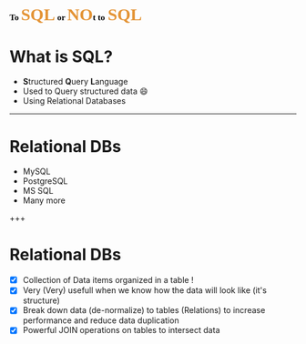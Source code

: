 <span style="color:#000000;font-family:Calibri;font-size:15">To </span><span style="color:#e49436;font-weight:bold;font-family:Calibri;font-size:30">SQL</span><span style="color:#000000;font-family:Calibri;font-size:15"> or </span><span style="color:#e49436;font-weight:bold;font-family:Calibri;font-size:30">NO</span><span style="color:#000000;font-family:Calibri;font-size:15">t to</span> <span style="color:#e49436;font-weight:bold;font-family:Calibri;font-size:30">SQL</span>
---

# What is SQL?

- **S**tructured **Q**uery **L**anguage <!-- .element: class="fragment" -->
- Used to Query structured data :smile: <!-- .element: class="fragment" -->
- Using Relational Databases <!-- .element: class="fragment" -->

---

# Relational DBs

* MySQL <!-- .element: class="fragment" -->
* PostgreSQL <!-- .element: class="fragment" -->
* MS SQL <!-- .element: class="fragment" -->
* Many more <!-- .element: class="fragment" -->

+++

# Relational DBs

- [x] Collection of Data items organized in a table ! <!-- .element: class="fragment" -->
- [x] Very (Very) usefull when we know how the data will look like (it's structure) <!-- .element: class="fragment" -->
- [x] Break down data (de-normalize) to tables (Relations) to increase performance and reduce data duplication <!-- .element: class="fragment" -->
- [x] Powerful JOIN operations on tables to intersect data <!-- .element: class="fragment" -->
